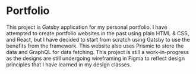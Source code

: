 # Portfolio

This project is Gatsby application for my personal portfolio. I have attempted to create portfolio websites in the past using plain HTML & CSS, and React, but I have decided to start from scratch using Gatsby to use the benefits from the framework. This website also uses Prismic to store the data and GraphQL for data fetching. This project is still a work-in-progress as the designs are still undergoing wireframing in Figma to reflect design principles that I have learned in my design classes. 
